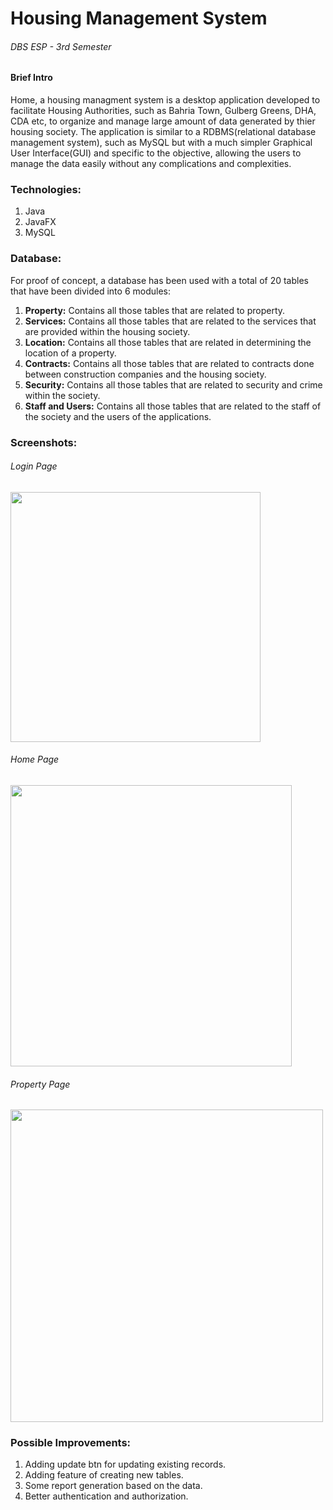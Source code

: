<h1>Housing Management System</h1>
<h6>DBS ESP - 3rd Semester</h6>

<h4>Brief Intro</h4>
<p>Home, a housing managment system is a desktop application developed to facilitate Housing Authorities, such as Bahria Town, Gulberg Greens, DHA, CDA etc, to organize and manage large amount of data generated by thier housing society. The application is similar to a RDBMS(relational database management system), such as MySQL but with a much simpler Graphical User Interface(GUI) and specific to the objective, allowing the users to manage the data easily without any complications and complexities.</p>

<h3>Technologies:</h3>
<ol>
  <li>Java</li>
  <li>JavaFX</li>
  <li>MySQL</li>
</ol>

<h3>Database:</h3>
<p>For proof of concept, a database has been used with a total of 20 tables that have been divided into 6 modules: </p>
<ol>
  <li><b>Property:</b> Contains all those tables that are related to property.</li>
  <li><b>Services:</b> Contains all those tables that are related to the services that are provided within the housing society.</li>
  <li><b>Location:</b> Contains all those tables that are related in determining the location of a property.</li>
  <li><b>Contracts:</b> Contains all those tables that are related to contracts done between construction companies and the housing society.</li>
  <li><b>Security:</b> Contains all those tables that are related to security and crime within the society.</li>
  <li><b>Staff and Users:</b> Contains all those tables that are related to the staff of the society and the users of the applications.</li>
</ol>

<h3>Screenshots:</h3>
<h6>Login Page</h6>
<img width=400 src="https://github.com/OmerFarooq246/Housing-Management-System/assets/110720771/508a7c99-cab2-4024-96d3-a300d1fe4043">
<br>
<h6>Home Page</h6>
<img width=450 src="https://github.com/OmerFarooq246/Housing-Management-System/assets/110720771/05c0e5f0-6431-4285-bec8-2f5372e9cdbd">
<br>
<h6>Property Page</h6>
<img width=500 src="https://github.com/OmerFarooq246/Housing-Management-System/assets/110720771/a3cc39e3-0bbf-4ff6-a1df-a65de35004f1">
<br>

<h3>Possible Improvements:</h3>
<ol>
  <li>Adding update btn for updating existing records.</li>
  <li>Adding feature of creating new tables.</li>
  <li>Some report generation based on the data.</li>
  <li>Better authentication and authorization.</li>
</ol>
